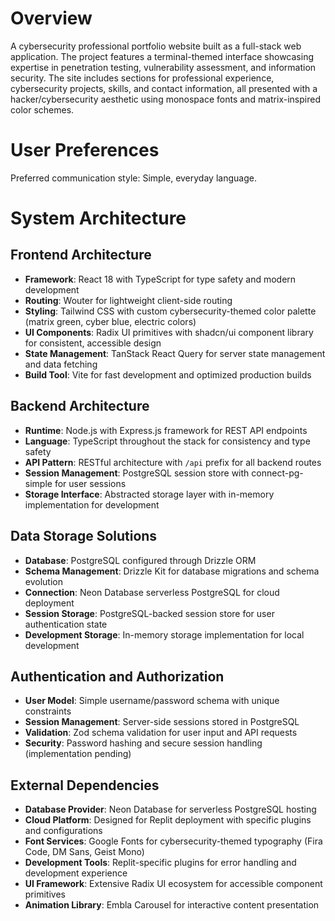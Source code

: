 # Overview

A cybersecurity professional portfolio website built as a full-stack web application. The project features a terminal-themed interface showcasing expertise in penetration testing, vulnerability assessment, and information security. The site includes sections for professional experience, cybersecurity projects, skills, and contact information, all presented with a hacker/cybersecurity aesthetic using monospace fonts and matrix-inspired color schemes.

# User Preferences

Preferred communication style: Simple, everyday language.

# System Architecture

## Frontend Architecture
- **Framework**: React 18 with TypeScript for type safety and modern development
- **Routing**: Wouter for lightweight client-side routing
- **Styling**: Tailwind CSS with custom cybersecurity-themed color palette (matrix green, cyber blue, electric colors)
- **UI Components**: Radix UI primitives with shadcn/ui component library for consistent, accessible design
- **State Management**: TanStack React Query for server state management and data fetching
- **Build Tool**: Vite for fast development and optimized production builds

## Backend Architecture
- **Runtime**: Node.js with Express.js framework for REST API endpoints
- **Language**: TypeScript throughout the stack for consistency and type safety
- **API Pattern**: RESTful architecture with `/api` prefix for all backend routes
- **Session Management**: PostgreSQL session store with connect-pg-simple for user sessions
- **Storage Interface**: Abstracted storage layer with in-memory implementation for development

## Data Storage Solutions
- **Database**: PostgreSQL configured through Drizzle ORM
- **Schema Management**: Drizzle Kit for database migrations and schema evolution
- **Connection**: Neon Database serverless PostgreSQL for cloud deployment
- **Session Storage**: PostgreSQL-backed session store for user authentication state
- **Development Storage**: In-memory storage implementation for local development

## Authentication and Authorization
- **User Model**: Simple username/password schema with unique constraints
- **Session Management**: Server-side sessions stored in PostgreSQL
- **Validation**: Zod schema validation for user input and API requests
- **Security**: Password hashing and secure session handling (implementation pending)

## External Dependencies
- **Database Provider**: Neon Database for serverless PostgreSQL hosting
- **Cloud Platform**: Designed for Replit deployment with specific plugins and configurations
- **Font Services**: Google Fonts for cybersecurity-themed typography (Fira Code, DM Sans, Geist Mono)
- **Development Tools**: Replit-specific plugins for error handling and development experience
- **UI Framework**: Extensive Radix UI ecosystem for accessible component primitives
- **Animation Library**: Embla Carousel for interactive content presentation